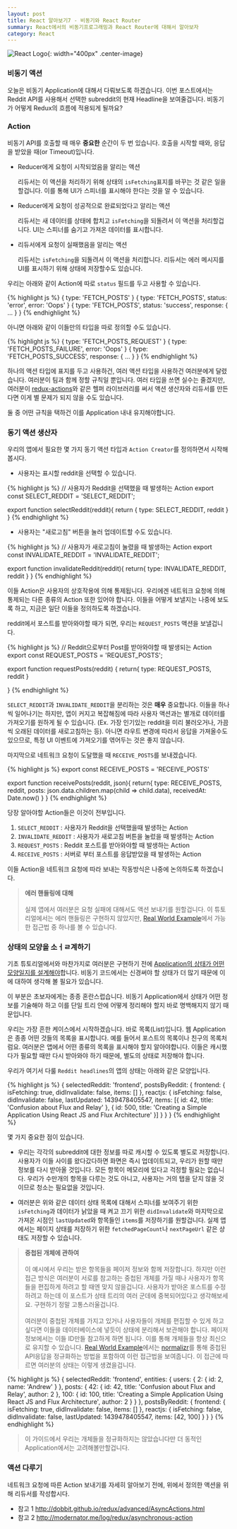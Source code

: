 ```yaml
---
layout: post
title: React 알아보기7 - 비동기와 React Router
summary: React에서의 비동기프로그래밍과 React Router에 대해서 알아보자
category: React
---
```

![React Logo](/asset/img/react/React_logo.png){: width="400px" .center-image}
<br>

### 비동기 액션

오늘은 비동기 Application에 대해서 다뤄보도록 하겠습니다. 이번 포스트에서는 Reddit API를 사용해서 선택한 subreddit의 현재 Headline을 보여줄겁니다. 비동기가 어떻게 Redux의 흐름에 적용되게 될까요?

### Action

비동기 API를 호출할 때 매우 __중요한__ 순간이 두 번 있습니다. 호출을 시작할 때와, 응답을 받았을 때(or Timeout)입니다.

* Reducer에게 요청이 시작되었음을 알리는 액션

  리듀서는 이 액션을 처리하기 위해 상태의 `isFetching`표지를 바꾸는 것 같은 일을 할겁니다. 이를 통해 UI가 스피너를 표시해야 한다는 것을 알 수 있습니다.

* Reducer에게 요청이 성공적으로 완료되었다고 알리는 액션

  리듀서는 새 데이터를 상태에 합치고 `isFetching`을 되돌려서 이 액션을 처리할겁니다. UI는 스피너를 숨기고 가져온 데이터를 표시합니다.

* 리듀서에게 요청이 실패했음을 알리는 액션

  리듀서는 `isFetching`을 되돌려서 이 액션을 처리합니다. 리듀서는 에러 메시지를 UI를 표시하기 위해 상태에 저장할수도 있습니다.

우리는 아래와 같이 Action에 따로 `status` 필드를 두고 사용할 수 있습니다.

{% highlight js %}
{ type: 'FETCH_POSTS' }
{ type: 'FETCH_POSTS', status: 'error', error: 'Oops' }
{ type: 'FETCH_POSTS', status: 'success', response: { ... } }
{% endhighlight %}

아니면 아래와 같이 이들만의 타입을 따로 정의할 수도 있습니다.

{% highlight js %}
{ type: 'FETCH_POSTS_REQUEST' }
{ type: 'FETCH_POSTS_FAILURE', error: 'Oops' }
{ type: 'FETCH_POSTS_SUCCESS', response: { ... } }
{% endhighlight %}

하나의 액션 타입에 표지를 두고 사용하건, 여러 액션 타입을 사용하건 여러분에게 달렸습니다. 여러분이 팀과 함께 정할 규칙일 뿐입니다. 여러 타입을 쓰면 실수는 줄겠지만, 여러분이 [redux-actions](https://github.com/acdlite/redux-actions)와 같은 헬퍼 라이브러리를 써서 액션 생산자와 리듀서를 만든다면 이게 별 문제가 되지 않을 수도 있습니다.


둘 중 어떤 규칙을 택하건 이를 Application 내내 유지해야합니다.

### 동기 액션 생산자

우리의 앱에서 필요한 몇 가지 동기 액션 타입과 `Action Creator`를 정의하면서 시작해봅시다.

* 사용자는 표시할 reddit을 선택할 수 있습니다.

{% highlight js %}
// 사용자가 Reddit을 선택했을 때 발생하는 Action
export const SELECT_REDDIT = 'SELECT_REDDIT';

export function selectReddit(reddit){
  return {
    type: SELECT_REDDIT,
    reddit
  }
}
{% endhighlight %}

* 사용자는 "새로고침" 버튼을 눌러 업데이트할 수도 있습니다.

{% highlight js %}
// 사용자가 새로고침이 눌렸을 때 발생하는 Action
export const INVALIDATE_REDDIT = 'INVALIDATE_REDDIT';

export function invalidateReddit(reddit){
  return{
    type: INVALIDATE_REDDIT,
    reddit
  }
}
{% endhighlight %}

이들 Action은 사용자의 상호작용에 의해 통제됩니다. 우리에겐 네트워크 요청에 의해 통제되는 다른 종류의 Action 또한 있어야 합니다. 이들을 어떻게 보낼지는 나중에 보도록 하고, 지금은 일단 이들을 정의하도록 하겠습니다.

reddit에서 포스트를 받아와야할 때가 되면, 우리는 `REQUEST_POSTS` 액션을 보낼겁니다.

{% highlight js %}
// Reddit으로부터 Post를 받아와야할 때 발생되는 Action
export const REQUEST_POSTS = 'REQUEST_POSTS';

export function requestPosts(reddit) {
  return{
    type: REQUEST_POSTS,
    reddit
  }

}
{% endhighlight %}


`SELECT_REDDIT`과 `INVALIDATE_REDDIT`을 분리하는 것은 __매우__ 중요합니다. 이들을 하나씩 일어나기는 하지만, 앱이 커지고 복잡해짐에 따라 사용자 액션과는 별개로 데이터를 가져오기를 원하게 될 수 있습니다. (Ex. 가장 인기있는 reddit을 미리 불러오거나, 가끔씩 오래된 데이터를 새로고침하는 등). 아니면 라우트 변경에 따라서 응답을 가져올수도 있으므로, 특정 UI 이벤트에 가져오기를 엮어두는 것은 좋지 않습니다.

마지막으로 네트워크 요청이 도달했을 때 `RECEIVE_POSTS`를 보내겠습니다.

{% highlight js %}
export const RECEIVE_POSTS = 'RECEIVE_POSTS'

export function receivePosts(reddit, json){
  return{
    type: RECEIVE_POSTS,
    reddit,
    posts: json.data.children.map(child => child.data),
    receivedAt: Date.now()
  }
}
{% endhighlight %}


당장 알아야할 Action들은 이것이 전부입니다.

1. `SELECT_REDDIT` : 사용자가 Reddit을 선택했을때 발생하는 Action
2. `INVALIDATE_REDDIT` : 사용자가 새로고침 버튼을 눌렀을 때 발생하는 Action
3. `REQUEST_POSTS` : Reddit 포스트를 받아와야할 때 발생하는 Action
4. `RECEIVE_POSTS` : 서버로 부터 포스트를 응답받았을 때 발생하는 Action

이들 Action을 네트워크 요청에 따라 보내는 작동방식은 나중에 논의하도록 하겠습니다.

> __에러 핸들링에 대해__<br><br>
> 실제 앱에서 여러분은 요청 실패에 대해서도 액션 보내기를 원할겁니다. 이 튜토리얼에서는 에러 핸들링은 구현하지 않았지만, [Real World Example](http://dobbit.github.io/redux/introduction/Examples.html#real-world)에서 가능한 접근법 중 하나를 볼 수 있습니다.

### 상태의 모양을 소ㅓㄹ계하기

기초 튜토리얼에서와 마찬가지로 여러분은 구현하기 전에 [Application의 상태가 어떤 모양일지를 설계해야](http://dobbit.github.io/redux/basics/Reducers.html#상태-설계하기)합니다. 비동기 코드에서는 신경써야 할 상태가 더 많기 때문에 이에 대하여 생각해 볼 필요가 있습니다.

이 부분은 초보자에게는 종종 혼란스럽습니다. 비동기 Application에서 상태가 어떤 정보를 기술해야 하고 이를 단일 트리 안에 어떻게 정리해야 할지 바로 명백해지지 않기 때문입니다.

우리는 가장 흔한 케이스에서 시작하겠습니다. 바로 목록(List)입니다. 웹 Application은 종종 어떤 것들의 목록을 표시합니다. 예를 들어서 포스트의 목록이나 친구의 목록처럼요. 여러분은 앱에서 어떤 종류의 목록을 표시해야 할지 알아야합니다. 이들은 캐시했다가 필요할 때만 다시 받아와야 하기 때문에, 별도의 상태로 저장해야 합니다.

우리가 여기서 다룰 `Reddit headlines`의 앱의 상태는 아래와 같은 모양입니다.

{% highlight js %}
{
  selectedReddit: 'frontend',
  postsByReddit: {
    frontend: {
      isFetching: true,
      didInvalidate: false,
      items: []
    },
    reactjs: {
      isFetching: false,
      didInvalidate: false,
      lastUpdated: 1439478405547,
      items: [{
        id: 42,
        title: 'Confusion about Flux and Relay'
      }, {
        id: 500,
        title: 'Creating a Simple Application Using React JS and Flux Architecture'
      }]
    }
  }
}
{% endhighlight %}

몇 가지 중요한 점이 있습니다.

* 우리는 각각의 subreddit에 대한 정보를 따로 캐시할 수 있도록 별도로 저장합니다. 사용자가 이들 사이를 왔다갔다하면 화면은 즉시 업데이트되고, 우리가 원할 때만 정보를 다시 받아올 것입니다. 모든 항목이 메모리에 있다고 걱정할 필요는 없습니다. 우리가 수만개의 항목을 다루는 것도 아니고, 사용자는 거의 탭을 닫지 않을 것이므로 청소는 필요없을 것입니다.

* 여러분은 위와 같은 데이터 상태 목록에 대해서 스피너를 보여주기 위한 `isFetching`과 데이터가 낡았을 때 켜고 끄기 위한 `didInvalidate`와 마지막으로 가져온 시점인 `lastUpdated`와 항목들인 `items`를 저장하기를 원할겁니다. 실제 앱에서는 페이지 상태를 저장하기 위한 `fetchedPageCount`나 `nextPageUrl` 같은 상태도 저장할 수 있습니다.

> __중첩된 개체에 관하여__ <br><br>
> 이 예시에서 우리는 받은 항목들을 페이저 정보와 함께 저장합니다. 하지만 이런 접근 방식은 여러분이 서로를 참고하는 중첩된 개체를 가질 때나 사용자가 항목들을 편집하게 하려고 할 때엔 맞지 않을겁니다. 사용자가 받아온 포스트를 수정하려고 하는데 이 포스트가 상태 트리의 여러 군데에 중복되어있다고 생각해보세요. 구현하기 정말 고통스러울겁니다.
<br><br>
여러분이 중첩된 개체를 가지고 있거나 사용자들이 개체를 편집할 수 있게 하고 싶다면 이들을 데이터베이스에 넣듯이 상태에 분리해서 보관해야 합니다. 페이저 정보에서는 이들 ID만들 참고하게 하면 됩니다. 이를 통해 개체들을 항상 최신으로 유지할 수 있습니다. [Real World Example](http://dobbit.github.io/redux/introduction/Examples.html#real-world)에서는 [normalizr](https://github.com/paularmstrong/normalizr)를 통해 중첩된 API응답을 정규화하는 방법을 포함하여 이런 접근법을 보여줍니다. 이 접근에 따르면 여러분의 상태는 이렇게 생겼을겁니다.

{% highlight js %}
{
  selectedReddit: 'frontend',
  entities: {
    users: {
      2: {
        id: 2,
        name: 'Andrew'
      }
    },
    posts: {
      42: {
        id: 42,
        title: 'Confusion about Flux and Relay',
        author: 2
      },
      100: {
        id: 100,
        title: 'Creating a Simple Application Using React JS and Flux Architecture',
        author: 2
      }
    }
  },
  postsByReddit: {
    frontend: {
      isFetching: true,
      didInvalidate: false,
      items: []
    },
    reactjs: {
      isFetching: false,
      didInvalidate: false,
      lastUpdated: 1439478405547,
      items: [42, 100]
    }
  }
}
{% endhighlight %}
> 이 가이드에서 우리는 개체들을 정규화하지는 않았습니다만 더 동적인 Application에서는 고려해볼만할겁니다.

### 액션 다루기

네트워크 요청에 따른 Action 보내기를 자세히 알아보기 전에, 위에서 정의한 액션을 위해 리듀서를 작성합시다.



* 참고 1 <http://dobbit.github.io/redux/advanced/AsyncActions.html>
* 참고 2 <http://modernator.me/log/redux/asynchronous-action>
